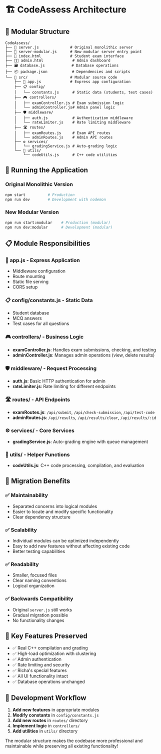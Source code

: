 # 🏗️ CodeAssess Architecture

## 📁 Modular Structure

```
CodeAssess/
├── 📄 server.js              # Original monolithic server
├── 🔧 server-modular.js      # New modular server entry point
├── 🎨 index.html             # Student exam interface
├── 👨💼 admin.html             # Admin dashboard
├── 🗃️ database.js            # Database operations
├── 📦 package.json           # Dependencies and scripts
└── 📁 src/                   # Modular source code
    ├── 🎯 app.js             # Express app configuration
    ├── 📋 config/
    │   └── constants.js      # Static data (students, test cases)
    ├── 🎮 controllers/
    │   ├── examController.js # Exam submission logic
    │   └── adminController.js# Admin panel logic
    ├── 🛡️ middleware/
    │   ├── auth.js           # Authentication middleware
    │   └── rateLimiter.js    # Rate limiting middleware
    ├── 🛣️ routes/
    │   ├── examRoutes.js     # Exam API routes
    │   └── adminRoutes.js    # Admin API routes
    ├── ⚙️ services/
    │   └── gradingService.js # Auto-grading logic
    └── 🔧 utils/
        └── codeUtils.js      # C++ code utilities
```

## 🚀 Running the Application

### Original Monolithic Version
```bash
npm start          # Production
npm run dev        # Development with nodemon
```

### New Modular Version
```bash
npm run start:modular    # Production (modular)
npm run dev:modular      # Development (modular)
```

## 📋 Module Responsibilities

### 🎯 **app.js** - Express Application
- Middleware configuration
- Route mounting
- Static file serving
- CORS setup

### 📋 **config/constants.js** - Static Data
- Student database
- MCQ answers
- Test cases for all questions

### 🎮 **controllers/** - Business Logic
- **examController.js**: Handles exam submissions, checking, and testing
- **adminController.js**: Manages admin operations (view, delete results)

### 🛡️ **middleware/** - Request Processing
- **auth.js**: Basic HTTP authentication for admin
- **rateLimiter.js**: Rate limiting for different endpoints

### 🛣️ **routes/** - API Endpoints
- **examRoutes.js**: `/api/submit`, `/api/check-submission`, `/api/test-code`
- **adminRoutes.js**: `/api/results`, `/api/results/clear`, `/api/results/:id`

### ⚙️ **services/** - Core Services
- **gradingService.js**: Auto-grading engine with queue management

### 🔧 **utils/** - Helper Functions
- **codeUtils.js**: C++ code processing, compilation, and evaluation

## 🔄 Migration Benefits

### ✅ **Maintainability**
- Separated concerns into logical modules
- Easier to locate and modify specific functionality
- Clear dependency structure

### ✅ **Scalability**
- Individual modules can be optimized independently
- Easy to add new features without affecting existing code
- Better testing capabilities

### ✅ **Readability**
- Smaller, focused files
- Clear naming conventions
- Logical organization

### ✅ **Backwards Compatibility**
- Original `server.js` still works
- Gradual migration possible
- No functionality changes

## 🎯 Key Features Preserved

- ✅ Real C++ compilation and grading
- ✅ High-load optimization with clustering
- ✅ Admin authentication
- ✅ Rate limiting and security
- ✅ Richa's special features
- ✅ All UI functionality intact
- ✅ Database operations unchanged

## 🔧 Development Workflow

1. **Add new features** in appropriate modules
2. **Modify constants** in `config/constants.js`
3. **Add new routes** in `routes/` directory
4. **Implement logic** in `controllers/`
5. **Add utilities** in `utils/` directory

The modular structure makes the codebase more professional and maintainable while preserving all existing functionality!